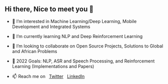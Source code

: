 ## Hi there, Nice to meet you 👋 

- 👀 I’m interested in Machine Learning/Deep Learning, Mobile Development and Integrated Systems
- 🌱 I’m currently learning NLP and Deep Reinforcement Learning
- 👯 I’m looking to collaborate on Open Source Projects, Solutions to Global and African Problems
- 🥅 2022 Goals: NLP, ASR and Speech Processing, and Reinforcement Learning (Implementations and Papers)

- 📫 Reach me on &nbsp;
[Twitter](https://twitter.com/lekan_raheem_ "My Twitter")  &nbsp;  [LinkedIn](https://linkedin.com/in/owr/ "My LinkedIn")


<!---
right-stack/right-stack is a ✨ special ✨ repository because its `README.md` (this file) appears on your GitHub profile.
You can click the Preview link to take a look at your changes.
--->
